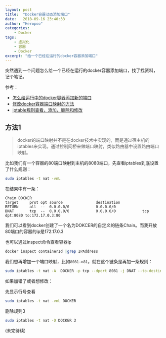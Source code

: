 ```yaml
---
layout: post
title:  "Docker容器动态添加端口"
date:   2018-09-16 23:40:33
author: "Heropoo"
categories: 
    - Docker
tags:
    - 虚拟化
    - 容器
    - Docker
excerpt: "给一个已经在运行的docker容器添加端口"
---
```

突然遇到一个问题怎么给一个已经在运行的docker容器添加端口，找了找资料，记个笔记。

参考：
* [怎么给运行中的docker容器添加新的端口](https://blog.csdn.net/zuoshenglo/article/details/78402772)
* [修改docker容器端口映射的方法](https://blog.csdn.net/wesleyflagon/article/details/78961990)
* [iptable规则查看，添加，删除和修改](https://blog.csdn.net/xfks55/article/details/50148389)

## 方法1
> docker的端口映射并不是在docker技术中实现的，而是通过宿主机的iptables来实现。通过控制网桥来做端口映射，类似路由器中设置路由端口映射。

比如我们有一个容器的80端口映射到主机的8080端口，先查看iptables到底设置了什么规则：
```sh
sudo iptables -t nat -vnL
```

在结果中有一条：
```
Chain DOCKER
target     prot opt source               destination
RETURN     all  --  0.0.0.0/0            0.0.0.0/0
DNAT       tcp  --  0.0.0.0/0            0.0.0.0/0            tcp dpt:8080 to:172.17.0.3:80
```
我们可以看到docker创建了一个名为DOKCER的自定义的链条Chain。而我开放80端口的容器的ip是172.17.0.3

也可以通过inspect命令查看容器ip
```sh
docker inspect containerId |grep IPAddress
```

我们想再增加一个端口映射，比如`8081->81`，就在这个链条是再加一条规则：
```sh
sudo iptables -t nat -A  DOCKER -p tcp --dport 8081 -j DNAT --to-destination 172.17.0.3:81
```

如果加错了或者想修改：

先显示行号查看
```sh
sudo iptables -t nat -vnL DOCKER
```

删除规则3
```sh
sudo iptables -t nat -D DOCKER 3
```

(未完待续)

